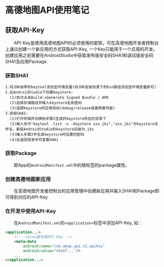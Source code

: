 # 高德地图API使用笔记

## 获取API-Key

&emsp;&emsp;API-Key是使用高德地图API时必须使用的密钥，可在高德地图开发者控制台上通过创建一个新应用的方式获取API-Key, 一个Key只能用于一个应用的开发。创建应用之前需要在AndroidStudio中获取发布版安全码SHA1和调试版安全码SHA1及应用Package.

### 获取SHA1

```xxx
1.将JDK自带的keytool添加至环境变量(将JDK安装目录下的bin路径添加至环境变量即可)
2.在AndroidStudio下创建keystore:
  (1)依次点击Build->Generate Signed Bundle / APK
  (2)选择存储路径并输入keystore名和密码
  (3)选择keystore的应用目标(debug/release或者两者均是)
3.获取SHA1:
  (1)打开终端并切换到步骤2生成的keystore所在的目录下
  (2)输入命令"keytool -list -v -keystore xxx.jks","xxx.jks"为keystore文件名，新版AndroidStudio的keystore后缀为.jks
  (3)输入步骤2中生成keystore时设置的密码
  (4)在返回信息中可查看SHA1
```

### 获取Package

&emsp;&emsp;即App的`AndroidManifest.xml`中的根标签的package属性。

### 创建高德地图新应用

&emsp;&emsp;在高德地图开发者控制台的应用管理中创建新应用并输入SHA1和Package即可得到对应的API-Key

### 在开发中使用API-Key

&emsp;&emsp;在`AndroidManifest.xml`的`<application>`标签中添加API-Key, 如：

```xml
<application...>
    <!-- value属性赋API-Key -->
    <meta-data
        android:name="com.amap.api.v2.apikey"
        android:value="45ebf..."/>
    ...
</application...>
```

